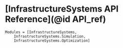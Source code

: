 # [InfrastructureSystems API Reference](@id API_ref)

```@autodocs
Modules = [InfrastructureSystems,
    InfrastructureSystems.Simulation,
    InfrastructureSystems.Optimization]
```
